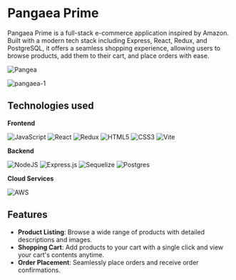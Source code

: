 # Pangaea Prime

Pangaea Prime is a full-stack e-commerce application inspired by Amazon. Built with a modern tech stack including Express, React, Redux, and PostgreSQL, it offers a seamless shopping experience, allowing users to browse products, add them to their cart, and place orders with ease.

![Pangea](https://github.com/jmurphy1196/Pangaea-prime/assets/65454757/828e89e5-8b6d-4eb7-8e0e-d38039ab6f17)

![pangaea-1](https://github.com/jmurphy1196/Pangaea-prime/assets/65454757/c1387a48-1703-45dd-b50f-4ee34b97852c)

## Technologies used

**Frontend**  
  
![JavaScript](https://img.shields.io/badge/javascript-%23323330.svg?style=for-the-badge&logo=javascript&logoColor=%23F7DF1E)  ![React](https://img.shields.io/badge/react-%2320232a.svg?style=for-the-badge&logo=react&logoColor=%2361DAFB)  ![Redux](https://img.shields.io/badge/redux-%23593d88.svg?style=for-the-badge&logo=redux&logoColor=white) ![HTML5](https://img.shields.io/badge/html5-%23E34F26.svg?style=for-the-badge&logo=html5&logoColor=white) ![CSS3](https://img.shields.io/badge/css3-%231572B6.svg?style=for-the-badge&logo=css3&logoColor=white) ![Vite](https://img.shields.io/badge/vite-%23646CFF.svg?style=for-the-badge&logo=vite&logoColor=white)

**Backend**  
  
![NodeJS](https://img.shields.io/badge/node.js-6DA55F?style=for-the-badge&logo=node.js&logoColor=white)  ![Express.js](https://img.shields.io/badge/express.js-%23404d59.svg?style=for-the-badge&logo=express&logoColor=%2361DAFB)  ![Sequelize](https://img.shields.io/badge/Sequelize-52B0E7?style=for-the-badge&logo=Sequelize&logoColor=white)  ![Postgres](https://img.shields.io/badge/postgres-%23316192.svg?style=for-the-badge&logo=postgresql&logoColor=white)

 **Cloud Services**  
  
![AWS](https://img.shields.io/badge/AWS-%23FF9900.svg?style=for-the-badge&logo=amazon-aws&logoColor=white)

## Features

- **Product Listing**: Browse a wide range of products with detailed descriptions and images.
- **Shopping Cart**: Add products to your cart with a single click and view your cart's contents anytime.
- **Order Placement**: Seamlessly place orders and receive order confirmations.




